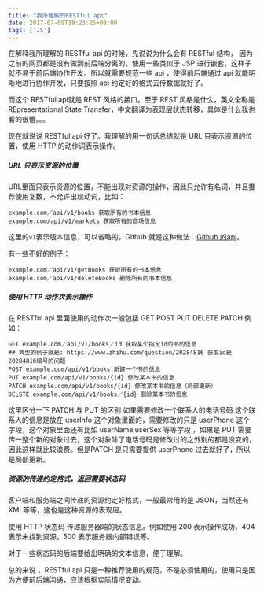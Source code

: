 ```yaml
---
title: "我所理解的RESTful api"
date: 2017-07-09T18:23:25+08:00
tags: ['JS']
---
```

在解释我所理解的 RESTful api 的时候，先说说为什么会有 RESTful 结构， 因为之前的网页都是没有做到前后端分离的，使用一些类似于 JSP 进行嵌套，这样子就不易于前后端协作开发。所以就需要规范一些 api ，使得前后端通过 api 就能明晰地进行协作开发，只要按照 api 约定好的格式去传数据就好了。

<!--more-->

而这个 RESTful api就是 REST 风格的接口。至于 REST 风格是什么，英文全称是 REpresentational State Transfer，中文翻译为表现层状态转移，具体是什么我也看的很懵。。。

现在就说说 RESTful api 好了。我理解的用一句话总结就是 URL 只表示资源的位置，使用 HTTP 的动作词表示操作。

##### URL 只表示资源的位置
URL里面只表示资源的位置，不能出现对资源的操作，因此只允许有名词，并且推荐使用复数，不允许出现动词，比如：
```
example.com／api/v1/books 获取所有的书本信息
example.com/api/v1/markets 获取所有的商场信息
```
这里的`v1`表示版本信息，可以省略的。Github 就是这种做法：[Github 的api](https://developer.github.com/v3/media/#request-specific-version)。

有一些不好的例子：
```
example.com／api/v1/getBooks 获取所有的书本信息
example.com／api/v1/deleteBooks 删除所有的书本信息
```

##### 使用 HTTP 动作次表示操作
在 RESTful api 里面使用的动作次一般包括 GET POST PUT DELETE PATCH
例如：
```
GET example.com／api/v1/books／id 获取某个指定id的书的信息
## 典型的例子就是: https://www.zhihu.com/question/20284816 获取id是20284816编号的问题
POST example.com/api/v1/books 新建一个书的信息
PUT example.com/api/v1/books/{id} 修改某本书的信息
PATCH example.com/api/v1/books/{id} 修改某本书的信息（局部更新）
DELSTE example.com/api/v1/books／{id} 删除某本书的信息
```
这里区分一下 PATCH 与 PUT 的区别
如果需要修改一个联系人的电话号码 这个联系人的信息是放在 userInfo 这个对象里面的，需要修改的只是 userPhone 这个字段，这个对象里面还有比如 userName userSex 等等字段 ，如果是 PUT 需要传一整个新的对象过去，这个对象除了电话号码是修改过的之外别的都是没变的，因此这样就比较浪费。但是PATCH 是只需要提供 userPhone 过去就好了，所以是局部更新。

##### 资源的传递约定格式，返回需要状态码
客户端和服务端之间传递的资源约定好格式，一般最常用的是 JSON，当然还有 XML等等，这也是这种资源的表现层。

使用 HTTP 状态码 传递服务器端的状态信息。例如使用 200 表示操作成功，404 表示未找到资源，500 表示服务器内部错误等。

对于一些状态码的后端要给出明确的文本信息，便于理解。

总的来说 ，RESTful api 只是一种推荐使用的规范，不是必须使用的，使用只是因为方便前后端沟通，应该根据实际情况变动。
